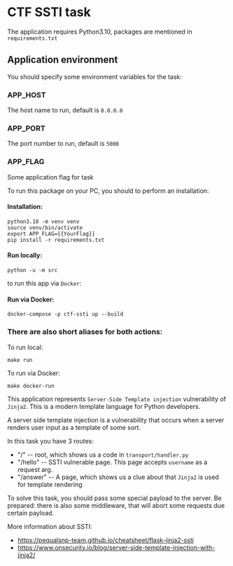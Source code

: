 # CTF SSTI task

The application requires Python3.10, packages are mentioned
in `requirements.txt`

## Application environment
You should specify some environment variables for the task:
### APP_HOST
The host name to run, default is `0.0.0.0`
### APP_PORT
The port number to run, default is `5000`
### APP_FLAG
Some application flag for task

To run this package on your PC, you should to perform an installation:

#### Installation:
```shell
python3.10 -m venv venv
source venv/bin/activate
export APP_FLAG={{YourFlag}}
pip install -r requirements.txt
```

#### Run locally:
```shell
python -u -m src
```

to run this app via `Docker`:

#### Run via Docker:
```shell
docker-compose -p ctf-ssti up --build
```

### There are also short aliases for both actions:

To run local:
```shell
make run
```

To run via Docker:

```shell
make docker-run
```

This application represents `Server-Side Template injection`
vulnerability of `Jinja2`. This is a modern template language for Python developers.

A server side template injection is a vulnerability that occurs when a server renders user input as a template of some sort.

In this task you have 3 routes:
* "/" -- root, which shows us a code in `transport/handler.py`
* "/hello" -- SSTI vulnerable page. This page accepts `username` as a request arg.
* "/answer" -- A page, which shows us a clue about that `Jinja2` is used for template rendering

To solve this task, you should pass some special payload to the server. Be prepared: there is also some middleware, that will abort some requests due certain payload.

More information about SSTI:
* https://pequalsnp-team.github.io/cheatsheet/flask-jinja2-ssti
* https://www.onsecurity.io/blog/server-side-template-injection-with-jinja2/